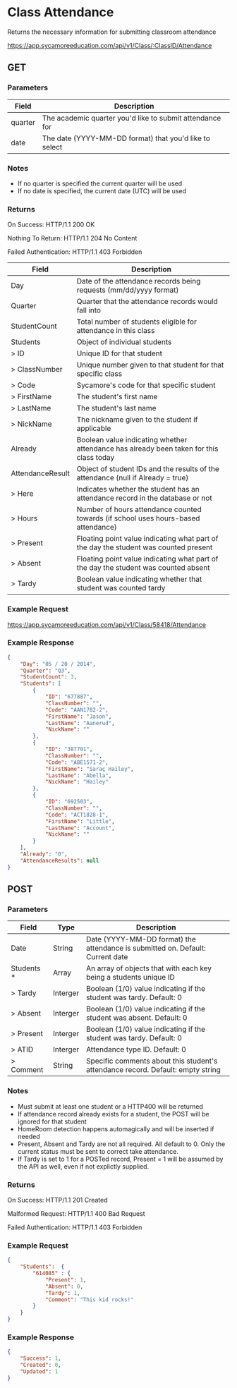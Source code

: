 # Class Attendance

Returns the necessary information for submitting classroom attendance

https://app.sycamoreeducation.com/api/v1/Class/:ClassID/Attendance

## GET

### Parameters

| Field | Description |
|-------|-------------|
| quarter | The academic quarter you'd like to submit attendance for |
| date  | The date (YYYY-MM-DD format) that you'd like to select |

### Notes
- If no quarter is specified the current quarter will be used
- If no date is specified, the current date (UTC) will be used

### Returns

On Success: HTTP/1.1 200 OK

Nothing To Return: HTTP/1.1 204 No Content

Failed Authentication:  HTTP/1.1 403 Forbidden

| Field | Description |
|-------|-------------|
| Day |	Date of the attendance records being requests (mm/dd/yyyy format)
| Quarter | Quarter that the attendance records would fall into
| StudentCount | Total number of students eligible for attendance in this class
| Students | Object of individual students
| > ID | Unique ID for that student
| > ClassNumber | Unique number given to that student for that specific class
| > Code | Sycamore's code for that specific student
| > FirstName | The student's first name
| > LastName | The student's last name
| > NickName | The nickname given to the student if applicable
| Already |	Boolean value indicating whether attendance has already been taken for this class today
| AttendanceResult | Object of student IDs and the results of the attendance (null if Already = true)
| > Here | Indicates whether the student has an attendance record in the database or not
| > Hours |	Number of hours attendance counted towards (if school uses hours-based attendance)
| > Present | Floating point value indicating what part of the day the student was counted present
| > Absent | Floating point value indicating what part of the day the student was counted absent
| > Tardy | Boolean value indicating whether that student was counted tardy

### Example Request

https://app.sycamoreeducation.com/api/v1/Class/58418/Attendance

### Example Response
```json
{
    "Day": "05 / 20 / 2014",
    "Quarter": "Q3",
    "StudentCount": 3,
    "Students": [
        {
            "ID": "677887",
            "ClassNumber": "",
            "Code": "AAN1782-2",
            "FirstName": "Jason",
            "LastName": "Aanerud",
            "NickName": ""
        },
        {
            "ID": "387701",
            "ClassNumber": "",
            "Code": "ABE1571-2",
            "FirstName": "Saraç Hailey",
            "LastName": "Abella",
            "NickName": "Hailey"
        },
        {
            "ID": "692503",
            "ClassNumber": "",
            "Code": "ACT1828-1",
            "FirstName": "Little",
            "LastName": "Account",
            "NickName": ""
        }
    ],
    "Already": "0",
    "AttendanceResults": null
}
```

## POST

### Parameters

| Field | Type | Description |
|-------|------|-------------|
| Date | String | Date (YYYY-MM-DD format) the attendance is submitted on. Default: Current date
| Students * | Array | An array of objects that with each key being a students unique ID
| > Tardy | Interger | Boolean (1/0) value indicating if the student was tardy. Default: 0
| > Absent | Interger |	Boolean (1/0) value indicating if the student was absent. Default: 0
| > Present | Interger | Boolean (1/0) value indicating if the student was tardy. Default: 0
| > ATID | Interger | Attendance type ID. Default: 0
| > Comment | String | Specific comments about this student's attendance record. Default: empty string

### Notes
- Must submit at least one student or a HTTP400 will be returned
- If attendance record already exists for a student, the POST will be ignored for that student
- HomeRoom detection happens automagically and will be inserted if needed
- Present, Absent and Tardy are not all required. All default to 0. Only the current status must be sent to correct take attendance.
- If Tardy is set to 1 for a POSTed record, Present = 1 will be assumed by the API as well, even if not explictly supplied.

### Returns

On Success: HTTP/1.1 201 Created

Malformed Request: HTTP/1.1 400 Bad Request

Failed Authentication:  HTTP/1.1 403 Forbidden

### Example Request
```json
{
    "Students":  {
        "614085" : {
            "Present": 1,
            "Absent": 0,
            "Tardy": 1,
            "Comment": "This kid rocks!"
        }
    }
}
```

### Example Response
```json
{
    "Success": 1,
    "Created": 0,
    "Updated": 1
}
```
